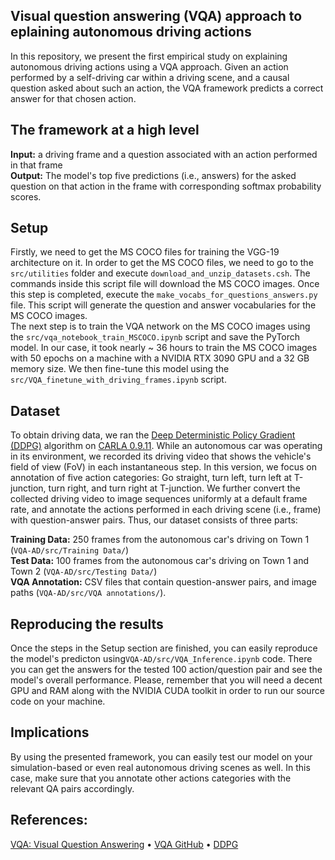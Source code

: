 ## Visual question answering (VQA) approach to eplaining autonomous driving actions

In this repository, we present the first empirical study on explaining autonomous driving actions using a VQA approach. Given an action performed by a self-driving car within a driving scene, and a causal question asked about such an action, the VQA framework predicts a correct answer for that chosen action.  

## The framework at a high level
**Input:** a driving frame and a question associated with an action performed in that frame  <br>
**Output:** The model's top five predictions (i.e., answers) for the asked question on that action in the frame with corresponding softmax probability scores.
## Setup

Firstly, we need to get the MS COCO files for training the VGG-19 architecture on it. In order to get the MS COCO files, we need to go to  the ```src/utilities``` folder and execute ``` download_and_unzip_datasets.csh ```. The commands inside this script file will download the MS COCO images. Once this step is completed,  execute the ```make_vocabs_for_questions_answers.py``` file. This script will generate the question and answer vocabularies for the MS COCO images. <br>
The next step is to train the VQA network on the MS COCO images using the ```src/vqa_notebook_train_MSCOCO.ipynb``` script and save the PyTorch model. In our case, it took  nearly ~ 36 hours to train the MS COCO images with 50 epochs on a machine with a NVIDIA RTX 3090 GPU and a 32 GB memory size. We then fine-tune this model using the ```src/VQA_finetune_with_driving_frames.ipynb``` script.

## Dataset
To obtain driving data, we ran the [Deep Deterministic Policy Gradient (DDPG)](https://arxiv.org/pdf/1509.02971.pdf) algorithm on [CARLA 0.9.11](https://carla.readthedocs.io/en/0.9.11/). While an autonomous car was operating in its environment, we recorded its driving video that shows the vehicle's field of view (FoV) in each instantaneous step. In this version, we  focus on annotation of five action categories: Go straight, turn left, turn left at T-junction, turn right, and turn right at T-junction. We further convert the collected driving video to image sequences uniformly at a default frame rate, and annotate the actions performed in each driving scene (i.e., frame) with question-answer pairs. Thus, our dataset consists of three parts:

**Training Data:** 250 frames from the autonomous car's driving on  Town 1 (```VQA-AD/src/Training Data/```)  <br>
**Test Data:** 100 frames from the autonomous car's driving on Town 1 and Town 2 (```VQA-AD/src/Testing Data/```) <br> 
**VQA Annotation:** CSV files that contain question-answer pairs, and image paths (```VQA-AD/src/VQA annotations/```).

## Reproducing the results
Once the steps in the Setup section are finished,  you can easily reproduce the model's predicton using```VQA-AD/src/VQA_Inference.ipynb``` code. There you can get the answers for the tested 100 action/question pair and see the model's overall performance. Please, remember that you will need a decent GPU and RAM along with the NVIDIA CUDA toolkit in order to run our source code on your machine.

## Implications
By using the presented framework, you can easily test our model on your simulation-based or even real autonomous driving scenes as well. In this case, make sure that you annotate other actions categories with the relevant QA pairs accordingly.

## References:
[VQA: Visual Question Answering](https://openaccess.thecvf.com/content_iccv_2015/html/Antol_VQA_Visual_Question_ICCV_2015_paper.html) • [VQA GitHub](https://github.com/SatyamGaba/visual_question_answering) • [DDPG](https://arxiv.org/pdf/1509.02971.pdf)
